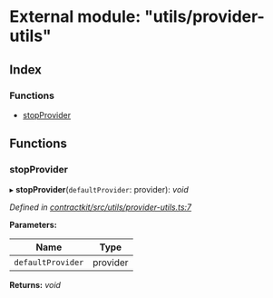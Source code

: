 # External module: "utils/provider-utils"

## Index

### Functions

* [stopProvider](_utils_provider_utils_.md#stopprovider)

## Functions

###  stopProvider

▸ **stopProvider**(`defaultProvider`: provider): *void*

*Defined in [contractkit/src/utils/provider-utils.ts:7](https://github.com/celo-org/celo-monorepo/blob/master/packages/contractkit/src/utils/provider-utils.ts#L7)*

**Parameters:**

Name | Type |
------ | ------ |
`defaultProvider` | provider |

**Returns:** *void*
